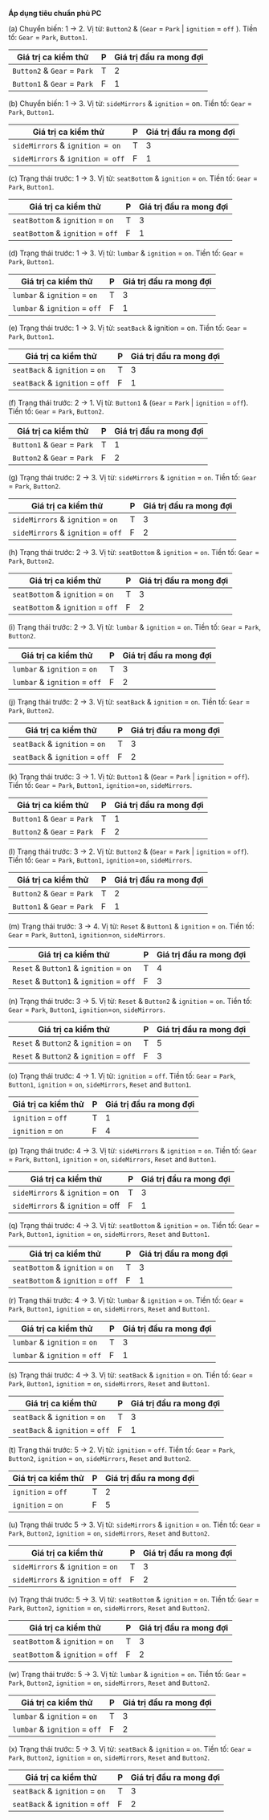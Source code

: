 **Áp dụng tiêu chuẩn phủ PC**

(a) Chuyển biến: 1 -> 2.
Vị từ: `Button2` & (`Gear` = `Park` | `ignition` = `off` ).
Tiền tố: `Gear` = `Park`, `Button1`.

 Giá trị ca kiểm thử | P | Giá trị đầu ra mong đợi |
------------------|---|-----------------|
`Button2` & `Gear` = `Park` | T | 2 |
`Button1` & `Gear` = `Park` | F | 1 |

(b) Chuyển biến: 1 -> 3.
Vị từ: `sideMirrors` & `ignition` = on.
Tiền tố: `Gear` = `Park`, `Button1`.

 Giá trị ca kiểm thử | P | Giá trị đầu ra mong đợi |
|------------------|---|-----------------|
|`sideMirrors` & `ignition = on` | T | 3 |
|`sideMirrors` & `ignition = off` | F | 1 |

(c) Trạng thái trước: 1 -> 3.
Vị từ: `seatBottom` & `ignition` = `on`.
Tiền tố: `Gear` = `Park`, `Button1`.

Giá trị ca kiểm thử | P | Giá trị đầu ra mong đợi |
|------------------|---|-----------------|
`seatBottom` & `ignition` = `on` | T | 3 |
`seatBottom` & `ignition` = `off` | F | 1 |

(d) Trạng thái trước: 1 -> 3.
Vị từ: `lumbar` & `ignition` = `on`.
Tiền tố: `Gear` = `Park`, `Button1`.

Giá trị ca kiểm thử | P | Giá trị đầu ra mong đợi |
|------------------|---|-----------------|
`lumbar` & `ignition` = `on` | T | 3 |
`lumbar` & `ignition` = `off` | F | 1 |

(e) Trạng thái trước: 1 -> 3.
Vị từ: `seatBack` & ignition = on.
Tiền tố: `Gear` = `Park`, `Button1`.

Giá trị ca kiểm thử | P | Giá trị đầu ra mong đợi |
|------------------|---|-----------------|
`seatBack` & `ignition` = `on` | T | 3 |
`seatBack` & `ignition` = `off` | F | 1 |

(f) Trạng thái trước: 2 -> 1.
Vị từ: `Button1` & (`Gear` = `Park` | `ignition` = `off`).
Tiền tố: `Gear` = `Park`, `Button2`.

Giá trị ca kiểm thử | P | Giá trị đầu ra mong đợi |
|------------------|---|-----------------|
`Button1` & `Gear` = `Park` | T | 1 |
`Button2` & `Gear` = `Park` | F | 2 |

(g) Trạng thái trước: 2 -> 3.
Vị từ: `sideMirrors` & `ignition` = `on`.
Tiền tố: `Gear` = `Park`, `Button2`.

Giá trị ca kiểm thử | P | Giá trị đầu ra mong đợi |
|------------------|---|-----------------|
 `sideMirrors` & `ignition` = `on` | T | 3 |
`sideMirrors` & `ignition` = `off` | F | 2 |

(h) Trạng thái trước: 2 -> 3.
Vị từ: `seatBottom` & `ignition` = `on`.
Tiền tố: `Gear` = `Park`, `Button2`.

Giá trị ca kiểm thử | P | Giá trị đầu ra mong đợi |
|------------------|---|-----------------|
`seatBottom` & `ignition` = `on` | T | 3 |
`seatBottom` & `ignition` = `off` | F  | 2 |

(i) Trạng thái trước: 2 -> 3.
Vị từ: `lumbar` & `ignition` = `on`.
Tiền tố: `Gear` = `Park`, `Button2`.

Giá trị ca kiểm thử | P | Giá trị đầu ra mong đợi |
|------------------|---|-----------------|
`lumbar` & `ignition` = `on` | T | 3 |
`lumbar` & `ignition` = `off` | F | 2 |

(j) Trạng thái trước: 2 -> 3.
Vị từ: `seatBack` & `ignition` = `on`.
Tiền tố: `Gear` = `Park`, `Button2`.

Giá trị ca kiểm thử | P | Giá trị đầu ra mong đợi |
|------------------|---|-----------------|
`seatBack` & `ignition` = `on` | T | 3
`seatBack` & `ignition` = `off` | F | 2

(k) Trạng thái trước: 3 -> 1.
Vị từ: `Button1` & (`Gear` = `Park` | `ignition` = `off`).
Tiền tố: `Gear` = `Park`, `Button1`, `ignition`=`on`, `sideMirrors`.

Giá trị ca kiểm thử | P | Giá trị đầu ra mong đợi |
|------------------|---|-----------------|
`Button1` & `Gear` = `Park` | T | 1 |
`Button2` & `Gear` = `Park` | F | 2 |

(l) Trạng thái trước: 3 -> 2.
Vị từ: `Button2` & (`Gear` = `Park` | `ignition` = `off`).
Tiền tố: `Gear` = `Park`, `Button1`, `ignition`=`on`, `sideMirrors`.

Giá trị ca kiểm thử | P | Giá trị đầu ra mong đợi |
|------------------|---|-----------------|
`Button2` & `Gear` = `Park` | T | 2 |
`Button1` & `Gear` = `Park` | F | 1 |

(m) Trạng thái trước: 3 -> 4.
Vị từ: `Reset` & `Button1` & `ignition` = `on`.
Tiền tố: `Gear` = `Park`, `Button1`, `ignition`=`on`, `sideMirrors`.

Giá trị ca kiểm thử | P | Giá trị đầu ra mong đợi |
|------------------|---|-----------------|
`Reset` & `Button1` & `ignition` = `on` | T | 4 |
`Reset` & `Button1` & `ignition` = `off` | F | 3 |

(n) Trạng thái trước: 3 -> 5.
Vị từ: `Reset` & `Button2` & `ignition` = `on`.
Tiền tố: `Gear` = `Park`, `Button1`, `ignition`=`on`, `sideMirrors`.

Giá trị ca kiểm thử | P | Giá trị đầu ra mong đợi |
|------------------|---|-----------------|
`Reset` & `Button2` & `ignition` = `on` | T | 5 |
`Reset` & `Button2` & `ignition` = `off` | F | 3 |

(o) Trạng thái trước: 4 -> 1.
Vị từ: `ignition` = `off`.
Tiền tố: `Gear` = `Park`, `Button1`, `ignition` = `on`, `sideMirrors`, `Reset` and `Button1`.

Giá trị ca kiểm thử | P | Giá trị đầu ra mong đợi |
|------------------|---|-----------------|
`ignition` = `off` | T | 1 |
`ignition` = `on` | F | 4 |

(p) Trạng thái trước: 4 -> 3.
Vị từ: `sideMirrors` & `ignition` = `on`.
Tiền tố: `Gear` = `Park`, `Button1`, `ignition` = `on`, `sideMirrors`, `Reset` and `Button1`.

Giá trị ca kiểm thử | P | Giá trị đầu ra mong đợi |
|------------------|---|-----------------|
`sideMirrors` & `ignition` = on | T | 3 |
`sideMirrors` & `ignition` = off | F | 1 |

(q) Trạng thái trước: 4 -> 3.
Vị từ: `seatBottom` & `ignition` = `on`.
Tiền tố: `Gear` = `Park`, `Button1`, `ignition` = `on`, `sideMirrors`, `Reset` and `Button1`.

Giá trị ca kiểm thử | P | Giá trị đầu ra mong đợi |
|------------------|---|-----------------|
`seatBottom` & `ignition` = `on` | T | 3 |
`seatBottom` & `ignition` = `off` | F | 1 |

(r) Trạng thái trước: 4 -> 3.
Vị từ: `lumbar` & `ignition` = `on`.
Tiền tố: `Gear` = `Park`, `Button1`, `ignition` = `on`, `sideMirrors`, `Reset` and `Button1`.

Giá trị ca kiểm thử | P | Giá trị đầu ra mong đợi |
|------------------|---|-----------------|
`lumbar` & `ignition` = `on` | T | 3 |
`lumbar` & `ignition` = `off` | F | 1 |

(s) Trạng thái trước: 4 -> 3.
Vị từ: `seatBack` & `ignition` = on.
Tiền tố: `Gear` = `Park`, `Button1`, `ignition` = `on`, `sideMirrors`, `Reset` and `Button1`.

Giá trị ca kiểm thử | P | Giá trị đầu ra mong đợi |
|------------------|---|-----------------|
`seatBack` & `ignition` = `on` | T | 3 |
`seatBack` & `ignition` = `off` | F | 1 |

(t) Trạng thái trước: 5 -> 2.
Vị từ: `ignition` = `off`.
Tiền tố: `Gear` = `Park`, `Button2`, `ignition` = `on`, `sideMirrors`, `Reset` and `Button2`.

Giá trị ca kiểm thử | P | Giá trị đầu ra mong đợi |
|------------------|---|-----------------|
`ignition` = `off` | T | 2 |
`ignition` = `on` | F | 5 |

(u) Trạng thái trước 5 -> 3.
Vị từ: `sideMirrors` & `ignition` = `on`.
Tiền tố: `Gear` = `Park`, `Button2`, `ignition` = `on`, `sideMirrors`, `Reset` and `Button2`.

Giá trị ca kiểm thử | P | Giá trị đầu ra mong đợi |
|------------------|---|-----------------|
`sideMirrors` & `ignition` = `on` | T | 3 |
`sideMirrors` & `ignition` = `off` | F | 2 |

(v) Trạng thái trước: 5 -> 3.
Vị từ: `seatBottom` & `ignition` = `on`.
Tiền tố: `Gear` = `Park`, `Button2`, `ignition` = `on`, `sideMirrors`, `Reset` and `Button2`.

Giá trị ca kiểm thử | P | Giá trị đầu ra mong đợi |
|------------------|---|-----------------|
`seatBottom` & `ignition` = `on` | T | 3 |
`seatBottom` & `ignition` = `off` | F | 2 |

(w) Trạng thái trước: 5 -> 3.
Vị từ: `lumbar` & `ignition` = `on`.
Tiền tố: `Gear` = `Park`, `Button2`, `ignition` = `on`, `sideMirrors`, `Reset` and `Button2`.

Giá trị ca kiểm thử | P | Giá trị đầu ra mong đợi |
|------------------|---|-----------------|
`lumbar` & `ignition` = `on` | T | 3 |
`lumbar` & `ignition` = `off` | F | 2 |

(x) Trạng thái trước: 5 -> 3.
Vị từ: `seatBack` & `ignition` = `on`.
Tiền tố: `Gear` = `Park`, `Button2`, `ignition` = `on`, `sideMirrors`, `Reset` and `Button2`.

Giá trị ca kiểm thử | P | Giá trị đầu ra mong đợi |
|------------------|---|-----------------|
`seatBack` & `ignition` = `on` | T | 3 |
`seatBack` & `ignition` = `off` | F | 2 |